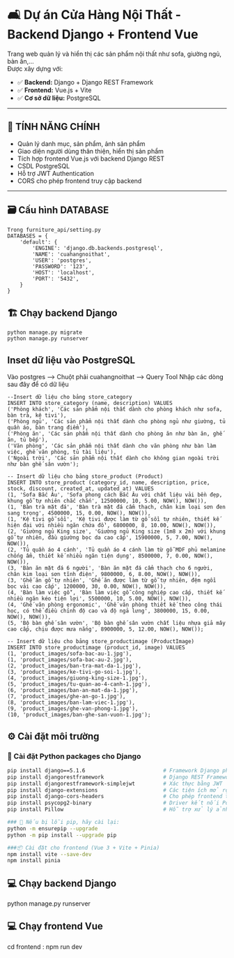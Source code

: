 # 🛋️ Dự án Cửa Hàng Nội Thất - Backend Django + Frontend Vue

Trang web quản lý và hiển thị các sản phẩm nội thất như sofa, giường ngủ, bàn ăn,...  
Được xây dựng với:

- ✅ **Backend:** Django + Django REST Framework  
- ✅ **Frontend:** Vue.js + Vite  
- ✅ **Cơ sở dữ liệu:** PostgreSQL

---
## 🚀 TÍNH NĂNG CHÍNH

- Quản lý danh mục, sản phẩm, ảnh sản phẩm
- Giao diện người dùng thân thiện, hiển thị sản phẩm
- Tích hợp frontend Vue.js với backend Django REST
- CSDL PostgreSQL
- Hỗ trợ JWT Authentication
- CORS cho phép frontend truy cập backend

---

## 🗃️ Cấu hình DATABASE
```
Trong furniture_api/setting.py
DATABASES = {
    'default': {
        'ENGINE': 'django.db.backends.postgresql',
        'NAME': 'cuahangnoithat',
        'USER': 'postgres',
        'PASSWORD': '123',
        'HOST': 'localhost',
        'PORT': '5432',
    }
}
```
## 🏗️ Chạy backend Django
```
python manage.py migrate  
python manage.py runserver

```
## Inset dữ liệu vào PostgreSQL
Vào postgres --> Chuột phải cuahangnoithat --> Query Tool 
Nhập các dòng sau đây để có dữ liệu
```
--Insert dữ liệu cho bảng store_category
INSERT INTO store_category (name, description) VALUES
('Phòng khách', 'Các sản phẩm nội thất dành cho phòng khách như sofa, bàn trà, kệ tivi'),
('Phòng ngủ', 'Các sản phẩm nội thất dành cho phòng ngủ như giường, tủ quần áo, bàn trang điểm'),
('Phòng ăn', 'Các sản phẩm nội thất dành cho phòng ăn như bàn ăn, ghế ăn, tủ bếp'),
('Văn phòng', 'Các sản phẩm nội thất dành cho văn phòng như bàn làm việc, ghế văn phòng, tủ tài liệu'),
('Ngoài trời', 'Các sản phẩm nội thất dành cho không gian ngoài trời như bàn ghế sân vườn');

-- Insert dữ liệu cho bảng store_product (Product)
INSERT INTO store_product (category_id, name, description, price, stock, discount, created_at, updated_at) VALUES
(1, 'Sofa Bắc Âu', 'Sofa phong cách Bắc Âu với chất liệu vải bền đẹp, khung gỗ tự nhiên chắc chắn', 12500000, 10, 5.00, NOW(), NOW()),
(1, 'Bàn trà mặt đá', 'Bàn trà mặt đá cẩm thạch, chân kim loại sơn đen sang trọng', 4500000, 15, 0.00, NOW(), NOW()),
(1, 'Kệ tivi gỗ sồi', 'Kệ tivi được làm từ gỗ sồi tự nhiên, thiết kế hiện đại với nhiều ngăn chứa đồ', 6800000, 8, 10.00, NOW(), NOW()),
(2, 'Giường ngủ King size', 'Giường ngủ King size (1m8 x 2m) với khung gỗ tự nhiên, đầu giường bọc da cao cấp', 15900000, 5, 7.00, NOW(), NOW()),
(2, 'Tủ quần áo 4 cánh', 'Tủ quần áo 4 cánh làm từ gỗ MDF phủ melamine chống ẩm, thiết kế nhiều ngăn tiện dụng', 8500000, 7, 0.00, NOW(), NOW()),
(3, 'Bàn ăn mặt đá 6 người', 'Bàn ăn mặt đá cẩm thạch cho 6 người, chân kim loại sơn tĩnh điện', 9800000, 6, 8.00, NOW(), NOW()),
(3, 'Ghế ăn gỗ tự nhiên', 'Ghế ăn được làm từ gỗ tự nhiên, đệm ngồi bọc vải cao cấp', 1200000, 30, 0.00, NOW(), NOW()),
(4, 'Bàn làm việc gỗ', 'Bàn làm việc gỗ công nghiệp cao cấp, thiết kế nhiều ngăn kéo tiện lợi', 5500000, 10, 5.00, NOW(), NOW()),
(4, 'Ghế văn phòng ergonomic', 'Ghế văn phòng thiết kế theo công thái học, có thể điều chỉnh độ cao và độ ngả lưng', 3800000, 15, 0.00, NOW(), NOW()),
(5, 'Bộ bàn ghế sân vườn', 'Bộ bàn ghế sân vườn chất liệu nhựa giả mây cao cấp, chịu được mưa nắng', 8900000, 5, 12.00, NOW(), NOW());

-- Insert dữ liệu cho bảng store_productimage (ProductImage)
INSERT INTO store_productimage (product_id, image) VALUES
(1, 'product_images/sofa-bac-au-1.jpg'),
(1, 'product_images/sofa-bac-au-2.jpg'),
(2, 'product_images/ban-tra-mat-da-1.jpg'),
(3, 'product_images/ke-tivi-go-soi-1.jpg'),
(4, 'product_images/giuong-king-size-1.jpg'),
(5, 'product_images/tu-quan-ao-4-canh-1.jpg'),
(6, 'product_images/ban-an-mat-da-1.jpg'),
(7, 'product_images/ghe-an-go-1.jpg'),
(8, 'product_images/ban-lam-viec-1.jpg'),
(9, 'product_images/ghe-van-phong-1.jpg'),
(10, 'product_images/ban-ghe-san-vuon-1.jpg');
```
## ⚙️ Cài đặt môi trường
### 🐍 Cài đặt Python packages cho Django
```bash
pip install django==5.1.6                         # Framework Django phiên bản 5.1.6
pip install djangorestframework                   # Django REST Framework để xây dựng API
pip install djangorestframework-simplejwt         # Xác thực bằng JWT
pip install django-extensions                     # Các tiện ích mở rộng cho Django
pip install django-cors-headers                   # Cho phép frontend truy cập từ domain khác (CORS)
pip install psycopg2-binary                       # Driver kết nối PostgreSQL
pip install Pillow                                # Hỗ trợ xử lý ảnh trong ImageField

### 🔧 Nếu bị lỗi pip, hãy cài lại:
python -m ensurepip --upgrade
python -m pip install --upgrade pip

###📦 Cài đặt cho frontend (Vue 3 + Vite + Pinia)
npm install vite --save-dev
npm install pinia

```
## 💻 Chạy backend Django
python manage.py runserver
## 💻 Chạy frontend Vue
cd frontend : npm run dev
